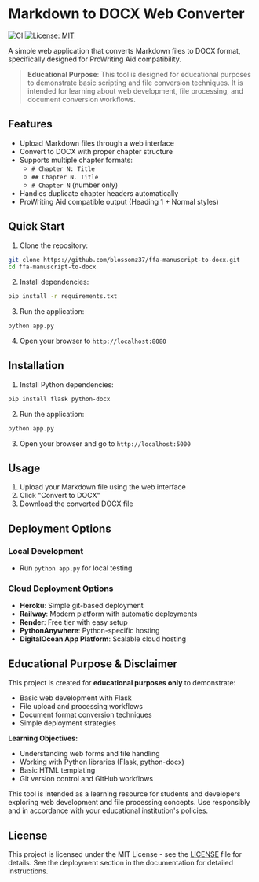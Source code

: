 # Markdown to DOCX Web Converter

![CI](https://github.com/blossomz37/ffa-manuscript-to-docx/workflows/CI/CD/badge.svg)
[![License: MIT](https://img.shields.io/badge/License-MIT-yellow.svg)](https://opensource.org/licenses/MIT)

A simple web application that converts Markdown files to DOCX format, specifically designed for ProWriting Aid compatibility.

> **Educational Purpose**: This tool is designed for educational purposes to demonstrate basic scripting and file conversion techniques. It is intended for learning about web development, file processing, and document conversion workflows.

## Features

- Upload Markdown files through a web interface
- Convert to DOCX with proper chapter structure
- Supports multiple chapter formats:
  - `# Chapter N: Title`
  - `## Chapter N. Title` 
  - `# Chapter N` (number only)
- Handles duplicate chapter headers automatically
- ProWriting Aid compatible output (Heading 1 + Normal styles)

## Quick Start

1. Clone the repository:
```bash
git clone https://github.com/blossomz37/ffa-manuscript-to-docx.git
cd ffa-manuscript-to-docx
```

2. Install dependencies:
```bash
pip install -r requirements.txt
```

3. Run the application:
```bash
python app.py
```

4. Open your browser to `http://localhost:8080`

## Installation

1. Install Python dependencies:
```bash
pip install flask python-docx
```

2. Run the application:
```bash
python app.py
```

3. Open your browser and go to `http://localhost:5000`

## Usage

1. Upload your Markdown file using the web interface
2. Click "Convert to DOCX"
3. Download the converted DOCX file

## Deployment Options

### Local Development
- Run `python app.py` for local testing

### Cloud Deployment Options
- **Heroku**: Simple git-based deployment
- **Railway**: Modern platform with automatic deployments
- **Render**: Free tier with easy setup
- **PythonAnywhere**: Python-specific hosting
- **DigitalOcean App Platform**: Scalable cloud hosting

## Educational Purpose & Disclaimer

This project is created for **educational purposes only** to demonstrate:
- Basic web development with Flask
- File upload and processing workflows
- Document format conversion techniques
- Simple deployment strategies

**Learning Objectives:**
- Understanding web forms and file handling
- Working with Python libraries (Flask, python-docx)
- Basic HTML templating
- Git version control and GitHub workflows

This tool is intended as a learning resource for students and developers exploring web development and file processing concepts. Use responsibly and in accordance with your educational institution's policies.

## License

This project is licensed under the MIT License - see the [LICENSE](LICENSE) file for details.
See the deployment section in the documentation for detailed instructions.
